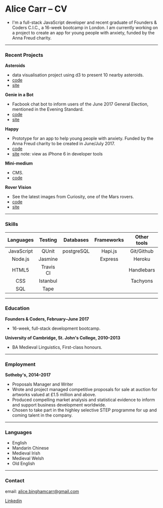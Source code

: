 # Alice Carr – CV

- I'm a full-stack JavaScript developer and recent graduate of Founders & Coders C.I.C., a 16-week bootcamp in London. I am currently working on a project to create an app for young people with anxiety, funded by the Anna Freud charity.

<hr/>

### Recent Projects

**Asteroids**
  - data visualisation project using d3 to present 10 nearby asteroids.
  - [code](https://github.com/ConchobarMacNessa/Asteroid-Watch)
  - [site](http://asteroid-data.surge.sh/)
  
**Genie in a Bot**
  - Facbook chat bot to inform users of the June 2017 General Election, mentioned in the Evening Standard.
  - [code](https://github.com/FAC10/Genie-in-a-Bot)
  - [site](https://www.facebook.com/politicalgenie/)
  
**Happy**
  - Prototype for an app to help young people with anxiety. Funded by the Anna Freud charity to be created in June/July 2017.
  - [code](https://github.com/FAC10/happy)
  - [site](https://fac10.github.io/happy/) note: view as iPhone 6 in developer tools

**Mini-medium**
  - CMS.
  - [code](https://github.com/bo-bok/mmedium)

**Rover Vision**
  - See the latest images from Curiosity, one of the Mars rovers. 
  - [code](https://github.com/ConchobarMacNessa/Rover-Images)
  - [site](https://rover-vision.herokuapp.com/)
  
<hr/>

### Skills

| Languages |   Testing     |   Databases  |  Frameworks  | Other tools  | Learning     |
|:----------------:|:-------------:|:------------:|:------------:|:------------:|:------------:|
|     JavaScript        |     QUnit     |  postgreSQL  |    Hapi.js   |  Git/Github  |  d3.js       |
|     Node.js         |    Jasmine    |              |    Express   |    Heroku    |    React     |
|  HTML5      |  Travis CI    |              |              |  Handlebars  |  Redux       |
|    CSS       |  Istanbul     |              |              |   Tachyons   |           C  |  
|     SQL          |     Tape      |              |              |              | Processing   |  

<hr/>

### Education

**Founders & Coders, February–June 2017**
  - 16-week, full-stack development bootcamp.
  
**University of Cambridge, St. John's College, 2010–2013**
  - BA Medieval Linguistics, First-class honours.

<hr/>

### Employment

**Sotheby's, 2014–2017**
 - Proposals Manager and Writer
 - Wrote and project managed competitive proposals for sale at auction for artworks valued at £1.5 million and above. 
 - Produced compelling market analysis and statistical evidence to inform and support business development worldwide.
 - Chosen to take part in the highley selective STEP programme for up and coming talent in the company. 

<hr/>

### Languages

- English
- Mandarin Chinese
- Medieval Irish
- Medieval Welsh
- Old English

<hr/>

### Contact

email: alice.binghamcarr@gmail.com

[Linkedin](https://www.linkedin.com/in/alice-eleanor-carr-207b1a77/)
